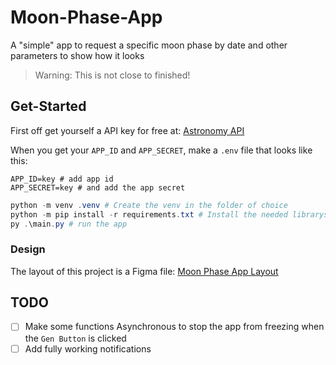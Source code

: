 # Moon-Phase-App

A "simple" app to request a specific moon phase by date and other parameters to show how it looks

> Warning: This is not close to finished!

## Get-Started

First off get yourself a API key for free at: [Astronomy API](https://docs.astronomyapi.com/)

When you get your `APP_ID` and `APP_SECRET`, make a `.env` file that looks like this:

```properties
APP_ID=key # add app id
APP_SECRET=key # and add the app secret
```

```PowerShell
python -m venv .venv # Create the venv in the folder of choice
python -m pip install -r requirements.txt # Install the needed librarys
py .\main.py # run the app
```

### Design

The layout of this project is a Figma file:
[Moon Phase App Layout](https://www.figma.com/design/45IkxmpJ02QLcfx7dg3Ve6/Moon-Phase-App?node-id=0-1&t=NAOEOGGjnye4eSVL-1)

## TODO

- [ ] Make some functions Asynchronous to stop the app from freezing when the `Gen Button` is clicked
- [ ] Add fully working notifications
